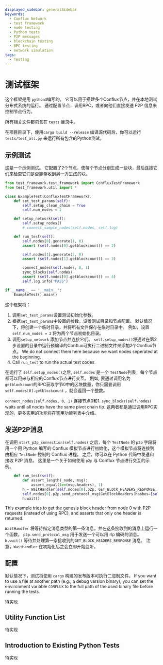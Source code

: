 ```yaml
---
displayed_sidebar: generalSidebar
keywords:
  - Conflux Network
  - test framework
  - node testing
  - Python tests
  - P2P messages
  - blockchain testing
  - RPC testing
  - network simulation
tags:
  - Testing
---
```


# 测试框架

这个框架是用 `python3`编写的。 它可以用于搭建多个Conflux节点，并在本地测试分布式系统的运行。 通过配置节点，调用RPC，或者向他们直接发送 P2P 信息来控制节点行为。

所有相关文件都包含在 `tests` 目录中。

在项目目录下，使用`cargo build --release` 编译源代码后，你可以运行 `tests/test_all.py` 来运行所有包含的Python测试。

## 示例测试

这是一个示例测试。 它配置了2个节点，使每个节点分别生成一些块，最后连接它们来检查它们是否能够收到另一方生成的块。

```python
from test_framework.test_framework import ConfluxTestFramework
from test_framework.util import *

class ExampleTest(ConfluxTestFramework):
    def set_test_params(self):
        self.setup_clean_chain = True
        self.num_nodes = 2

    def setup_network(self):
        self.setup_nodes()
        # connect_sample_nodes(self.nodes, self.log)

    def run_test(self):
        self.nodes[0].generate(1, 0)
        assert (self.nodes[0].getblockcount() == 2)

        self.nodes[1].generate(2, 0)
        assert (self.nodes[1].getblockcount() == 3)

        connect_nodes(self.nodes, 0, 1)
        sync_blocks(self.nodes)
        assert (self.nodes[0].getblockcount() == 4)
        self.log.info("PASS")

if __name__ == '__main__':
    ExampleTest().main()
```

这个框架将：

1. 调用`set_test_params`设置测试初始化参数。
2. 根据`set_test_params`中设置的参数，设置测试目录和节点配置。 默认情况下，将创建一个临时目录，并将所有文件保存在临时目录中。 例如，设置`self.num_nodes = 2` 将为两个节点初始化目录。
3. 调用`setup_network` 添加节点并连接它们。 `self.setup_nodes()`将通过在第2步设置的目录中运行预编译的Conflux可执行二进制文件来添加2个Conflux节点。 We do not connect them here because we want nodes seperated at the beginning.
4. Call `run_test` to run the actual test codes.

在运行了 `self.setup_nodes()`之后, `self.nodes` 是一个 `TestNode`列表，每个节点都可以用来与相应的Conflux节点进行交互。 例如, 要通过调用名为`getblockcount`的RPC获取字节0中的区块数量，你只需要调用`self.nodes[0].getblockcount` ，就会返回一个整数。

`connect_nodes(self.nodes, 0, 1)` 连接节点0和1. `sync_blocks(self.nodes)` waits until all nodes have the same pivot chain tip. 这两者都是通过调用RPC实现的，更多实用的功能将在[实用功能列表](#utility-function-list)中介绍。

## 发送P2P消息

在调用 `start_p2p_connection(self.nodes)` 之后，每个 `TestNode` 的 `p2p` 字段将用一个用 Python 编写的 Conflux 模拟节点进行初始化，这个模拟节点将连接到由相应 `TestNode` 控制的 Conflux 进程。 之后，你可以在 Python 代码中发送和接收 P2P 消息。 这里是一个关于如何使用 `p2p` 与 Conflux 节点进行交互的示例。

```python
    def run_test(self):
        def assert_length(_node, msg):
            assert_equal(len(msg.headers), 1)
        h = WaitHandler(self.nodes[0].p2p, GET_BLOCK_HEADERS_RESPONSE, assert_length)
        self.nodes[0].p2p.send_protocol_msg(GetBlockHeaders(hashes=[self.nodes[0].p2p.genesis.hash]))
        h.wait()
```

This example tries to get the genesis block header from node 0 with P2P requests (instead of using RPC), and asserts that only one header is returned.

`WaitHandler` 将等待指定消息类型的第一条消息，并在这条接收到的消息上运行一个函数。 `p2p.send_protocol_msg` 用于发送一个可以用 rlp 编码的消息。 `h.wait()` 等待并处理第一条接收到的`GET_BLOCK_HEADERS_RESPONSE` 消息。 注意，`WaitHandler` 在初始化后之会立即开始监听。

## 配置

默认情况下，测试将使用 `cargo` 构建的发布版本可执行二进制文件。 If you want to use a file at another path (e.g., a debug version binary), you can set the environment variable `CONFLUX` to the full path of the used binary file before running the tests.

待实现

## Utility Function List

待实现

## Introduction to Existing Python Tests

待实现
